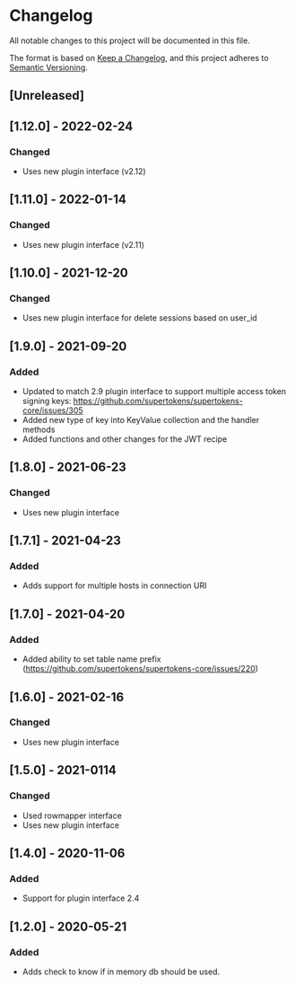 # Changelog

All notable changes to this project will be documented in this file.

The format is based on [Keep a Changelog](https://keepachangelog.com/en/1.0.0/), and this project adheres
to [Semantic Versioning](https://semver.org/spec/v2.0.0.html).

## [Unreleased]

## [1.12.0] - 2022-02-24

### Changed

- Uses new plugin interface (v2.12)

## [1.11.0] - 2022-01-14

### Changed

- Uses new plugin interface (v2.11)

## [1.10.0] - 2021-12-20

### Changed

- Uses new plugin interface for delete sessions based on user_id

## [1.9.0] - 2021-09-20

### Added

- Updated to match 2.9 plugin interface to support multiple access token signing
  keys: https://github.com/supertokens/supertokens-core/issues/305
- Added new type of key into KeyValue collection and the handler methods
- Added functions and other changes for the JWT recipe

## [1.8.0] - 2021-06-23

### Changed

- Uses new plugin interface

## [1.7.1] - 2021-04-23

### Added

- Adds support for multiple hosts in connection URI

## [1.7.0] - 2021-04-20

### Added

- Added ability to set table name prefix (https://github.com/supertokens/supertokens-core/issues/220)

## [1.6.0] - 2021-02-16

### Changed

- Uses new plugin interface

## [1.5.0] - 2021-0114

### Changed

- Used rowmapper interface
- Uses new plugin interface

## [1.4.0] - 2020-11-06

### Added

- Support for plugin interface 2.4

## [1.2.0] - 2020-05-21

### Added

- Adds check to know if in memory db should be used.
